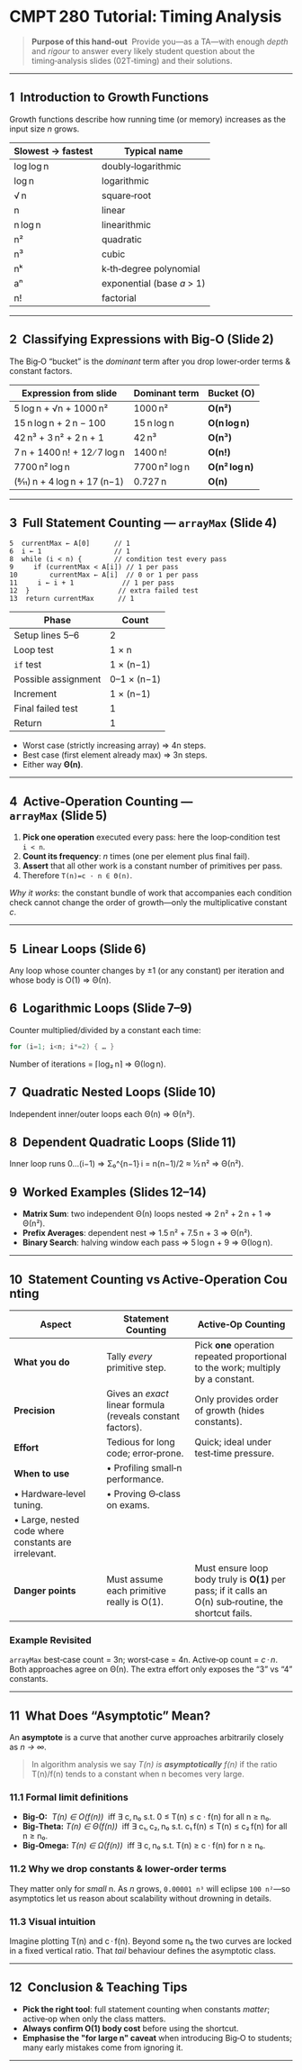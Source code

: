 # CMPT 280 Tutorial: Timing Analysis

> **Purpose of this hand‑out**  Provide you—as a TA—with enough *depth* and *rigour* to answer every likely student question about the timing‑analysis slides (02T‑timing) and their solutions.

---

## 1  Introduction to Growth Functions

Growth functions describe how running time (or memory) increases as the input size *n* grows.

| Slowest → fastest | Typical name               |
| ----------------- | -------------------------- |
| log log n         | doubly‑logarithmic         |
| log n             | logarithmic                |
| √ n               | square‑root                |
| n                 | linear                     |
| n log n           | linearithmic               |
| n²                | quadratic                  |
| n³                | cubic                      |
| nᵏ                | k‑th‑degree polynomial     |
| aⁿ                | exponential (base *a* > 1) |
| n!                | factorial                  |

---

## 2  Classifying Expressions with Big‑O (Slide 2)

The Big‑O “bucket” is the *dominant* term after you drop lower‑order terms & constant factors.

| Expression from slide         | Dominant term | Bucket (O)      |
| ----------------------------- | ------------- | --------------- |
| 5 log n + √n + 1000 n²        | 1000 n²       | **O(n²)**       |
| 15 n log n + 2 n − 100        | 15 n log n    | **O(n log n)**  |
| 42 n³ + 3 n² + 2 n + 1        | 42 n³         | **O(n³)**       |
| 7 n + 1400 n! + 12 ∕ 7 log n  | 1400 n!       | **O(n!)**       |
| 7700 n² log n                 | 7700 n² log n | **O(n² log n)** |
| (8⁄11) n + 4 log n + 17 (n−1) | 0.727 n       | **O(n)**        |

---

## 3  Full Statement Counting — `arrayMax` (Slide 4)

```text
5  currentMax ← A[0]      // 1
6  i ← 1                  // 1
8  while (i < n) {        // condition test every pass
9     if (currentMax < A[i]) // 1 per pass
10        currentMax ← A[i]  // 0 or 1 per pass
11     i ← i + 1            // 1 per pass
12  }                      // extra failed test
13  return currentMax      // 1
```

| Phase               | Count       |
| ------------------- | ----------- |
| Setup lines 5–6     | 2           |
| Loop test           | 1 × n       |
| `if` test           | 1 × (n−1)   |
| Possible assignment | 0–1 × (n−1) |
| Increment           | 1 × (n−1)   |
| Final failed test   | 1           |
| Return              | 1           |

- Worst case (strictly increasing array) ⇒ 4n steps.
- Best case (first element already max) ⇒ 3n steps.
- Either way **Θ(n)**.

---

## 4  Active‑Operation Counting — `arrayMax` (Slide 5)

1. **Pick one operation** executed every pass: here the loop‑condition test `i < n`.
2. **Count its frequency**: *n* times (one per element plus final fail).
3. **Assert** that all other work is a constant number of primitives per pass.
4. Therefore `T(n)=c · n ∈ Θ(n)`.

*Why it works*: the constant bundle of work that accompanies each condition check cannot change the order of growth—only the multiplicative constant *c*.

---

## 5  Linear Loops (Slide 6)

Any loop whose counter changes by ±1 (or any constant) per iteration and whose body is O(1) ⇒ Θ(n).

## 6  Logarithmic Loops (Slide 7–9)

Counter multiplied/divided by a constant each time:

```c
for (i=1; i<n; i*=2) { … }
```

Number of iterations = ⌈log₂ n⌉ ⇒ Θ(log n).

## 7  Quadratic Nested Loops (Slide 10)

Independent inner/outer loops each Θ(n) ⇒ Θ(n²).

## 8  Dependent Quadratic Loops (Slide 11)

Inner loop runs 0…(i−1) ⇒ Σ₀^{n−1} i = n(n−1)/2 ≈ ½ n² ⇒ Θ(n²).

## 9  Worked Examples (Slides 12–14)

- **Matrix Sum**: two independent Θ(n) loops nested ⇒ 2 n² + 2 n + 1 ⇒ Θ(n²).
- **Prefix Averages**: dependent nest ⇒ 1.5 n² + 7.5 n + 3 ⇒ Θ(n²).
- **Binary Search**: halving window each pass ⇒ 5 log n + 9 ⇒ Θ(log n).

---

## 10  Statement Counting vs Active‑Operation Counting

| Aspect                                               | Statement Counting                                          | Active‑Op Counting                                                                                     |
| ---------------------------------------------------- | ----------------------------------------------------------- | ------------------------------------------------------------------------------------------------------ |
| **What you do**                                      | Tally *every* primitive step.                               | Pick **one** operation repeated proportional to the work; multiply by a constant.                      |
| **Precision**                                        | Gives an *exact* linear formula (reveals constant factors). | Only provides order of growth (hides constants).                                                       |
| **Effort**                                           | Tedious for long code; error‑prone.                         | Quick; ideal under test‑time pressure.                                                                 |
| **When to use**                                      | • Profiling small‑n performance.                            |                                                                                                        |
| • Hardware‑level tuning.                             | • Proving Θ‑class on exams.                                 |                                                                                                        |
| • Large, nested code where constants are irrelevant. |                                                             |                                                                                                        |
| **Danger points**                                    | Must assume each primitive really is O(1).                  | Must ensure loop body truly is **O(1)** per pass; if it calls an O(n) sub‑routine, the shortcut fails. |

### Example Revisited

`arrayMax` best‑case count = 3n; worst‑case = 4n.  Active‑op count = *c · n*.  Both approaches agree on Θ(n).  The extra effort only exposes the “3” vs “4” constants.

---

## 11  What Does “Asymptotic” Mean?

An **asymptote** is a curve that another curve approaches arbitrarily closely as *n → ∞*.

> In algorithm analysis we say *T(n) is ****asymptotically**** f(n)* if the ratio T(n)/f(n) tends to a constant when n becomes very large.

### 11.1 Formal limit definitions

- **Big‑O:**  *T(n) ∈ O(f(n))*  iff ∃ c, n₀ s.t. 0 ≤ T(n) ≤ c · f(n) for all n ≥ n₀.
- **Big‑Theta:** *T(n) ∈ Θ(f(n))*  iff ∃ c₁, c₂, n₀ s.t. c₁ f(n) ≤ T(n) ≤ c₂ f(n) for all n ≥ n₀.
- **Big‑Omega:** *T(n) ∈ Ω(f(n))*  iff ∃ c, n₀ s.t. T(n) ≥ c · f(n) for n ≥ n₀.

### 11.2 Why we drop constants & lower‑order terms

They matter only for *small* n.  As *n* grows, `0.00001 n³` will eclipse `100 n²`—so asymptotics let us reason about scalability without drowning in details.

### 11.3 Visual intuition

Imagine plotting T(n) and c · f(n).  Beyond some n₀ the two curves are locked in a fixed vertical ratio.  That *tail* behaviour defines the asymptotic class.

---

## 12  Conclusion & Teaching Tips

- **Pick the right tool**: full statement counting when constants *matter*; active‑op when only the class matters.
- **Always confirm O(1) body cost** before using the shortcut.
- **Emphasise the "for large n" caveat** when introducing Big‑O to students; many early mistakes come from ignoring it.

---


